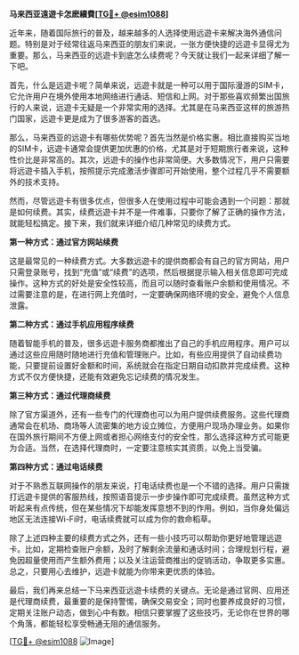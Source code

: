 **马来西亚遠遊卡怎麽續費[[TG💪+ @esim1088](https://t.me/s/esim1088)]**

近年来，随着国际旅行的普及，越来越多的人选择使用远遊卡来解决海外通信问题。特别是对于经常往返马来西亚的朋友们来说，一张方便快捷的远遊卡显得尤为重要。那么，马来西亚的远遊卡到底怎么续费呢？今天就让我们一起来详细了解一下吧。

首先，什么是远遊卡呢？简单来说，远遊卡就是一种可以用于国际漫游的SIM卡，它允许用户在境外使用本地网络进行通话、短信和上网。对于那些喜欢频繁出国旅行的人来说，远遊卡无疑是一个非常实用的选择。尤其是在马来西亚这样的旅游热门国家，远遊卡更是成为了很多游客的首选。

那么，马来西亚的远遊卡有哪些优势呢？首先当然是价格实惠。相比直接购买当地的SIM卡，远遊卡通常会提供更加优惠的价格，尤其是对于短期旅行者来说，这种性价比是非常高的。其次，远遊卡的操作也非常简便。大多数情况下，用户只需要将远遊卡插入手机，按照提示完成激活步骤即可开始使用，整个过程几乎不需要额外的技术支持。

然而，尽管远遊卡有很多优点，但很多人在使用过程中可能会遇到一个问题：那就是如何续费。其实，续费远遊卡并不是一件难事，只要你了解了正确的操作方法，就能轻松搞定。接下来，我们就来详细介绍几种常见的续费方式。

**第一种方式：通过官方网站续费**

这是最常见的一种续费方式。大多数远遊卡的提供商都会有自己的官方网站，用户只需登录账号，找到“充值”或“续费”的选项，然后根据提示输入相关信息即可完成操作。这种方式的好处是安全性较高，而且可以随时查看账户余额和使用情况。不过需要注意的是，在进行网上充值时，一定要确保网络环境的安全，避免个人信息泄露。

**第二种方式：通过手机应用程序续费**

随着智能手机的普及，很多远遊卡服务商都推出了自己的手机应用程序。用户可以通过这些应用随时随地进行充值和管理账户。比如，有些应用提供了自动续费功能，只要提前设置好金额和时间，系统就会在指定日期自动扣款并完成续费。这种方式不仅方便快捷，还能有效避免忘记续费的情况发生。

**第三种方式：通过代理商续费**

除了官方渠道外，还有一些专门的代理商也可以为用户提供续费服务。这些代理商通常会在机场、商场等人流密集的地方设立摊位，方便用户现场办理业务。如果你在国外旅行期间不方便上网或者担心网络支付的安全性，那么选择这种方式可能更为合适。当然，在选择代理商时，一定要注意核实其资质，以免上当受骗。

**第四种方式：通过电话续费**

对于不熟悉互联网操作的朋友来说，打电话续费也是一个不错的选择。用户只需拨打远遊卡提供的客服热线，按照语音提示一步步操作即可完成续费。虽然这种方式听起来有点传统，但在某些情况下却能发挥意想不到的作用。例如，当你身处偏远地区无法连接Wi-Fi时，电话续费就可以成为你的救命稻草。

除了上述四种主要的续费方式之外，还有一些小技巧可以帮助你更好地管理远遊卡。比如，定期检查账户余额，及时了解剩余流量和通话时间；合理规划行程，避免因超量使用而产生额外费用；以及关注运营商推出的促销活动，争取更多实惠。总之，只要用心去维护，远遊卡就能为你带来更优质的体验。

最后，我们再来总结一下马来西亚远遊卡续费的关键点。无论是通过官网、应用还是代理商续费，最重要的是保持警惕，确保交易安全；同时也要养成良好的习惯，定期关注账户动态，做到心中有数。相信只要掌握了这些技巧，无论你在世界的哪个角落，都能轻松享受畅通无阻的通信服务。

[[TG💪+ @esim1088](https://t.me/s/esim1088) ![Image](https://i.postimg.cc/4NQfJmqS/Snipaste-2025-05-13-00-14-12.png)]